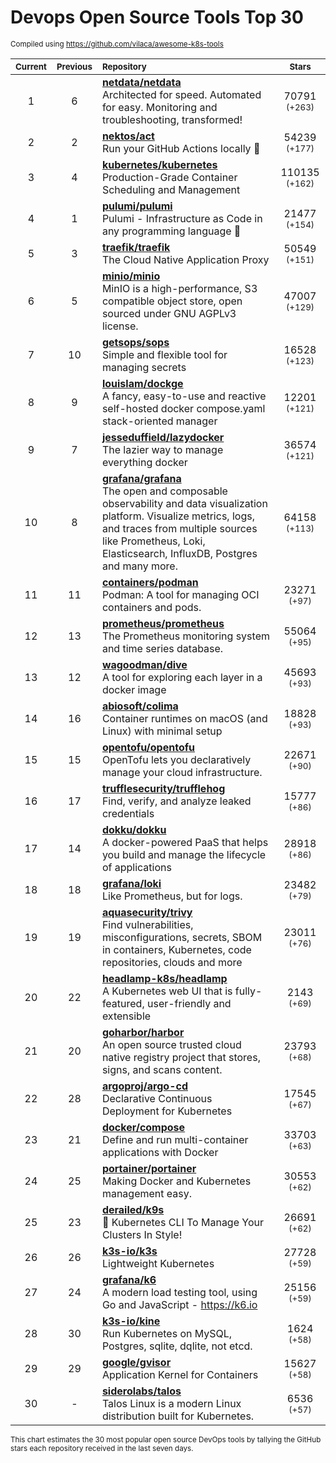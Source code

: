 # Devops Open Source Tools Top 30
<sup>Compiled using https://github.com/vilaca/awesome-k8s-tools</sup>
<div align="center">

|<sub>Current</sub>|<sub>Previous</sub>|<sub>Repository</sub>|<sub>Stars</sub>|
|:---:|:---:|:---|:---:|
|1|6|[**netdata/netdata**](https://github.com/netdata/netdata)<br/>Architected for speed. Automated for easy. Monitoring and troubleshooting, transformed!|70791 <sup>(+263)</sup>|
|2|2|[**nektos/act**](https://github.com/nektos/act)<br/>Run your GitHub Actions locally 🚀|54239 <sup>(+177)</sup>|
|3|4|[**kubernetes/kubernetes**](https://github.com/kubernetes/kubernetes)<br/>Production-Grade Container Scheduling and Management|110135 <sup>(+162)</sup>|
|4|1|[**pulumi/pulumi**](https://github.com/pulumi/pulumi)<br/>Pulumi - Infrastructure as Code in any programming language 🚀|21477 <sup>(+154)</sup>|
|5|3|[**traefik/traefik**](https://github.com/traefik/traefik)<br/>The Cloud Native Application Proxy|50549 <sup>(+151)</sup>|
|6|5|[**minio/minio**](https://github.com/minio/minio)<br/>MinIO is a high-performance, S3 compatible object store, open sourced under GNU AGPLv3 license.|47007 <sup>(+129)</sup>|
|7|10|[**getsops/sops**](https://github.com/getsops/sops)<br/>Simple and flexible tool for managing secrets|16528 <sup>(+123)</sup>|
|8|9|[**louislam/dockge**](https://github.com/louislam/dockge)<br/>A fancy, easy-to-use and reactive self-hosted docker compose.yaml stack-oriented manager|12201 <sup>(+121)</sup>|
|9|7|[**jesseduffield/lazydocker**](https://github.com/jesseduffield/lazydocker)<br/>The lazier way to manage everything docker|36574 <sup>(+121)</sup>|
|10|8|[**grafana/grafana**](https://github.com/grafana/grafana)<br/>The open and composable observability and data visualization platform. Visualize metrics, logs, and traces from multiple sources like Prometheus, Loki, Elasticsearch, InfluxDB, Postgres and many more. |64158 <sup>(+113)</sup>|
|11|11|[**containers/podman**](https://github.com/containers/podman)<br/>Podman: A tool for managing OCI containers and pods.|23271 <sup>(+97)</sup>|
|12|13|[**prometheus/prometheus**](https://github.com/prometheus/prometheus)<br/>The Prometheus monitoring system and time series database.|55064 <sup>(+95)</sup>|
|13|12|[**wagoodman/dive**](https://github.com/wagoodman/dive)<br/>A tool for exploring each layer in a docker image|45693 <sup>(+93)</sup>|
|14|16|[**abiosoft/colima**](https://github.com/abiosoft/colima)<br/>Container runtimes on macOS (and Linux) with minimal setup|18828 <sup>(+93)</sup>|
|15|15|[**opentofu/opentofu**](https://github.com/opentofu/opentofu)<br/>OpenTofu lets you declaratively manage your cloud infrastructure.|22671 <sup>(+90)</sup>|
|16|17|[**trufflesecurity/trufflehog**](https://github.com/trufflesecurity/trufflehog)<br/>Find, verify, and analyze leaked credentials|15777 <sup>(+86)</sup>|
|17|14|[**dokku/dokku**](https://github.com/dokku/dokku)<br/>A docker-powered PaaS that helps you build and manage the lifecycle of applications|28918 <sup>(+86)</sup>|
|18|18|[**grafana/loki**](https://github.com/grafana/loki)<br/>Like Prometheus, but for logs.|23482 <sup>(+79)</sup>|
|19|19|[**aquasecurity/trivy**](https://github.com/aquasecurity/trivy)<br/>Find vulnerabilities, misconfigurations, secrets, SBOM in containers, Kubernetes, code repositories, clouds and more|23011 <sup>(+76)</sup>|
|20|22|[**headlamp-k8s/headlamp**](https://github.com/headlamp-k8s/headlamp)<br/>A Kubernetes web UI that is fully-featured, user-friendly and extensible|2143 <sup>(+69)</sup>|
|21|20|[**goharbor/harbor**](https://github.com/goharbor/harbor)<br/>An open source trusted cloud native registry project that stores, signs, and scans content.|23793 <sup>(+68)</sup>|
|22|28|[**argoproj/argo-cd**](https://github.com/argoproj/argo-cd)<br/>Declarative Continuous Deployment for Kubernetes|17545 <sup>(+67)</sup>|
|23|21|[**docker/compose**](https://github.com/docker/compose)<br/>Define and run multi-container applications with Docker|33703 <sup>(+63)</sup>|
|24|25|[**portainer/portainer**](https://github.com/portainer/portainer)<br/>Making Docker and Kubernetes management easy.|30553 <sup>(+62)</sup>|
|25|23|[**derailed/k9s**](https://github.com/derailed/k9s)<br/>🐶 Kubernetes CLI To Manage Your Clusters In Style!|26691 <sup>(+62)</sup>|
|26|26|[**k3s-io/k3s**](https://github.com/k3s-io/k3s)<br/>Lightweight Kubernetes|27728 <sup>(+59)</sup>|
|27|24|[**grafana/k6**](https://github.com/grafana/k6)<br/>A modern load testing tool, using Go and JavaScript - https://k6.io|25156 <sup>(+59)</sup>|
|28|30|[**k3s-io/kine**](https://github.com/k3s-io/kine)<br/>Run Kubernetes on MySQL, Postgres, sqlite, dqlite, not etcd.|1624 <sup>(+58)</sup>|
|29|29|[**google/gvisor**](https://github.com/google/gvisor)<br/>Application Kernel for Containers|15627 <sup>(+58)</sup>|
|30|-|[**siderolabs/talos**](https://github.com/siderolabs/talos)<br/>Talos Linux is a modern Linux distribution built for Kubernetes.|6536 <sup>(+57)</sup>|


</div>

<sub>This chart estimates the 30 most popular open source DevOps tools by tallying the GitHub stars each repository received in the last seven days.</sub>
